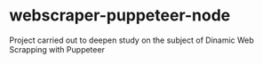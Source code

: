# webscraper-puppeteer-node
Project carried out to deepen study on the subject of Dinamic Web Scrapping with Puppeteer
